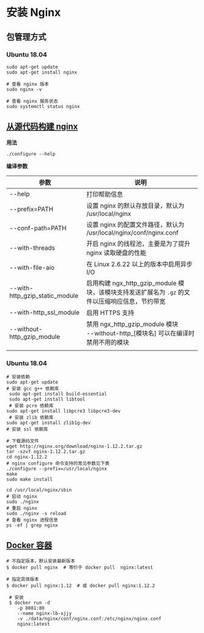 # 安装 Nginx

## 包管理方式

### Ubuntu 18.04

```shell
sudo apt-get update
sudo apt-get install nginx

# 查看 nginx 版本
sudo nginx -v

# 查看 nginx 服务状态
sudo systemctl status nginx
```

## [从源代码构建 nginx](http://nginx.org/en/docs/configure.html)

**用法**

```
./configure --help
```

**编译参数**

| 参数                           | 说明                                                         |
| ------------------------------ | ------------------------------------------------------------ |
| --help                         | 打印帮助信息                                                 |
| --prefix=PATH                  | 设置 nginx 的默认存放目录，默认为 /usr/local/nginx           |
| --conf-path=PATH               | 设置 nginx 的配置文件路径，默认为 /usr/local/nginx/conf/nginx.conf |
| --with-threads                 | 开启 nginx 的线程池，主要是为了提升 nginx 读取硬盘的性能     |
| --with-file-aio                | 在 Linux 2.6.22 以上的版本中启用异步 I/O                     |
| --with-http_gzip_static_module | 启用构建 ngx_http_gzip_module 模块，该模块支持发送扩展名为 `.gz` 的文件以压缩响应信息，节约带宽 |
| --with-http_ssl_module         | 启用 HTTPS 支持                                              |
| --without-http_gzip_module     | 禁用 ngx_http_gzip_module 模块<br>--without-http_[模块名] 可以在编译时禁用不用的模块 |
|                                |                                                              |

### Ubuntu 18.04

```shell
# 安装依赖
sudo apt-get update
# 安装 gcc g++ 依赖库
 sudo apt-get install build-essential
 sudo apt-get install libtool
 # 安装 pcre 依赖库
sudo apt-get install libpcre3 libpcre3-dev
 # 安装 zlib 依赖库
sudo apt-get install zlib1g-dev
# 安装 ssl 依赖库

# 下载源码文件
wget http://nginx.org/download/nginx-1.12.2.tar.gz
tar -xzvf nginx-1.12.2.tar.gz
cd nginx-1.12.2
# nginx configure 命令支持的常见参数见下表 
./configure --prefix=/usr/local/nginx
make
sudo make install

cd /usr/local/nginx/sbin
# 启动 nginx
sudo ./nginx
# 重启 nginx
sudo ./nginx -s reload
# 查看 nginx 进程信息
ps -ef | grep nginx
```

## [Docker 容器](https://docs.nginx.com/nginx/admin-guide/installing-nginx/installing-nginx-docker/)

```shell
# 不指定版本，默认安装最新版本
$ docker pull nginx  # 等价于 docker pull  nginx:latest

# 指定具体版本
$ docker pull nginx:1.12  # 或 docker pull nginx:1.12.2

 # 安装
 $ docker run -d
    -p 8081:80
    --name nginx-lb-xjjy
    -v ./data/nginx/conf/nginx.conf:/etc/nginx/nginx.conf
    nginx:latest
```
